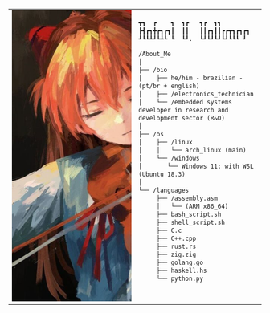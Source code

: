 <table>
  <tr>
    <td style="width: 50%;">
       <img src="https://github.com/RafaelVVolkmer/RafaelVVolkmer/blob/main/image.jpg" alt="Asuka" style="width: 200%; border: none;"/>
    </td>
    <td style="width: 50%; vertical-align: top;">
      <p style="font-family: monospace; font-size: 16px;">
       
    ┳┓  ┏    ┓  ┓┏   ┓┏  ┓┓        
    ┣┫┏┓╋┏┓┏┓┃  ┃┃   ┃┃┏┓┃┃┏┏┳┓┏┓┏┓
    ┛┗┗┻┛┗┻┗ ┗  ┗┛.  ┗┛┗┛┗┛┗┛┗┗┗ ┛ 

</p>

    /About_Me
    │
    ├── /bio
    │    ├── he/him - brazilian - (pt/br + english)
    │    ├── /electronics_technician
    │    └── /embedded systems developer in research and development sector (R&D)
    │
    ├── /os
    │    ├── /linux
    │    │   └── arch_linux (main)
    │    └── /windows
    │       └── Windows 11: with WSL (Ubuntu 18.3)
    │
    └── /languages
         ├── /assembly.asm
         │   └── (ARM x86_64)
         ├── bash_script.sh
         ├── shell_script.sh
         ├── C.c
         ├── C++.cpp
         ├── rust.rs
         ├── zig.zig
         ├── golang.go
         ├── haskell.hs
         └── python.py




  </tr>
</table>
